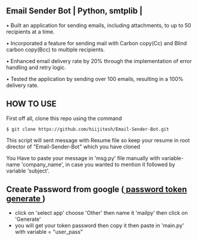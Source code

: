 
## Email Sender Bot | Python, smtplib | 
• Built an application for sending emails, including attachments, to up to 50 recipients at a time.

• Incorporated a feature for sending mail with Carbon copy(Cc) and Blind carbon copy(Bcc) to multiple
recipients.

• Enhanced email delivery rate by 20% through the implementation of error handling and retry logic.

• Tested the application by sending over 100 emails, resulting in a 100% delivery rate.
## HOW TO USE
First off all, clone this repo using the command
```
$ git clone https://github.com/hiijitesh/Email-Sender-Bot.git
```
<p>This script will sent message with Resume file so keep your resume in root director of "Email-Sender-Bot" which you have cloned </p>
<p> You Have to paste your message in 'msg.py' file manually with variable-name 'company_name', in case you wanted to mention it followed by variable 'subject'.</p>

## Create Password from google (<a href = "https://support.google.com/mail/answer/185833?hl=en-GB"> password token generate </a>)

- click on 'select app' choose 'Other' then name it 'mailpy' then click on 'Generate'
- you will get your token password then copy it then paste in 'main.py' with variable = "user_pass"
